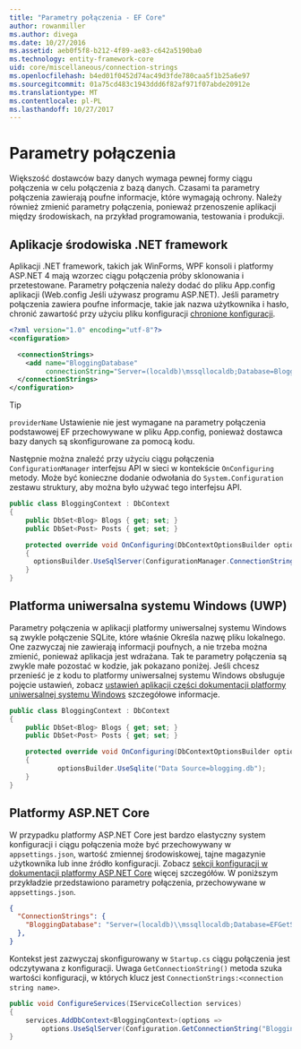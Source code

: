 ```yaml
---
title: "Parametry połączenia - EF Core"
author: rowanmiller
ms.author: divega
ms.date: 10/27/2016
ms.assetid: aeb0f5f8-b212-4f89-ae83-c642a5190ba0
ms.technology: entity-framework-core
uid: core/miscellaneous/connection-strings
ms.openlocfilehash: b4ed01f0452d74ac49d3fde780caa5f1b25a6e97
ms.sourcegitcommit: 01a75cd483c1943ddd6f82af971f07abde20912e
ms.translationtype: MT
ms.contentlocale: pl-PL
ms.lasthandoff: 10/27/2017
---
```

# <a name="connection-strings"></a>Parametry połączenia

Większość dostawców bazy danych wymaga pewnej formy ciągu połączenia w celu połączenia z bazą danych. Czasami ta parametry połączenia zawierają poufne informacje, które wymagają ochrony. Należy również zmienić parametry połączenia, ponieważ przenoszenie aplikacji między środowiskach, na przykład programowania, testowania i produkcji.

## <a name="net-framework-applications"></a>Aplikacje środowiska .NET framework

Aplikacji .NET framework, takich jak WinForms, WPF konsoli i platformy ASP.NET 4 mają wzorzec ciągu połączenia próby sklonowania i przetestowane. Parametry połączenia należy dodać do pliku App.config aplikacji (Web.config Jeśli używasz programu ASP.NET). Jeśli parametry połączenia zawiera poufne informacje, takie jak nazwa użytkownika i hasło, chronić zawartość przy użyciu pliku konfiguracji [chronione konfiguracji](https://docs.microsoft.com/dotnet/framework/data/adonet/connection-strings-and-configuration-files#encrypting-configuration-file-sections-using-protected-configuration).

``` xml
<?xml version="1.0" encoding="utf-8"?>
<configuration>

  <connectionStrings>
    <add name="BloggingDatabase"
         connectionString="Server=(localdb)\mssqllocaldb;Database=Blogging;Trusted_Connection=True;" />
  </connectionStrings>
</configuration>
```

> [!TIP]  
> `providerName` Ustawienie nie jest wymagane na parametry połączenia podstawowej EF przechowywane w pliku App.config, ponieważ dostawca bazy danych są skonfigurowane za pomocą kodu.

Następnie można znaleźć przy użyciu ciągu połączenia `ConfigurationManager` interfejsu API w sieci w kontekście `OnConfiguring` metody. Może być konieczne dodanie odwołania do `System.Configuration` zestawu struktury, aby można było używać tego interfejsu API.

``` csharp
public class BloggingContext : DbContext
{
    public DbSet<Blog> Blogs { get; set; }
    public DbSet<Post> Posts { get; set; }

    protected override void OnConfiguring(DbContextOptionsBuilder optionsBuilder)
    {
      optionsBuilder.UseSqlServer(ConfigurationManager.ConnectionStrings["BloggingDatabase"].ConnectionString);
    }
}
```

## <a name="universal-windows-platform-uwp"></a>Platforma uniwersalna systemu Windows (UWP)

Parametry połączenia w aplikacji platformy uniwersalnej systemu Windows są zwykle połączenie SQLite, które właśnie Określa nazwę pliku lokalnego. One zazwyczaj nie zawierają informacji poufnych, a nie trzeba można zmienić, ponieważ aplikacja jest wdrażana. Tak te parametry połączenia są zwykle małe pozostać w kodzie, jak pokazano poniżej. Jeśli chcesz przenieść je z kodu to platformy uniwersalnej systemu Windows obsługuje pojęcie ustawień, zobacz [ustawień aplikacji części dokumentacji platformy uniwersalnej systemu Windows](https://docs.microsoft.com/windows/uwp/app-settings/store-and-retrieve-app-data) szczegółowe informacje.

``` csharp
public class BloggingContext : DbContext
{
    public DbSet<Blog> Blogs { get; set; }
    public DbSet<Post> Posts { get; set; }

    protected override void OnConfiguring(DbContextOptionsBuilder optionsBuilder)
    {
            optionsBuilder.UseSqlite("Data Source=blogging.db");
    }
}
```

## <a name="aspnet-core"></a>Platformy ASP.NET Core

W przypadku platformy ASP.NET Core jest bardzo elastyczny system konfiguracji i ciągu połączenia może być przechowywany w `appsettings.json`, wartość zmiennej środowiskowej, tajne magazynie użytkownika lub inne źródło konfiguracji. Zobacz [sekcji konfiguracji w dokumentacji platformy ASP.NET Core](https://docs.asp.net/en/latest/fundamentals/configuration.html) więcej szczegółów. W poniższym przykładzie przedstawiono parametry połączenia, przechowywane w `appsettings.json`.

``` json
{
  "ConnectionStrings": {
    "BloggingDatabase": "Server=(localdb)\\mssqllocaldb;Database=EFGetStarted.ConsoleApp.NewDb;Trusted_Connection=True;"
  },
}
```

Kontekst jest zazwyczaj skonfigurowany w `Startup.cs` ciągu połączenia jest odczytywana z konfiguracji. Uwaga `GetConnectionString()` metoda szuka wartości konfiguracji, w których klucz jest `ConnectionStrings:<connection string name>`.

``` csharp
public void ConfigureServices(IServiceCollection services)
{
    services.AddDbContext<BloggingContext>(options =>
        options.UseSqlServer(Configuration.GetConnectionString("BloggingDatabase")));
}
```
